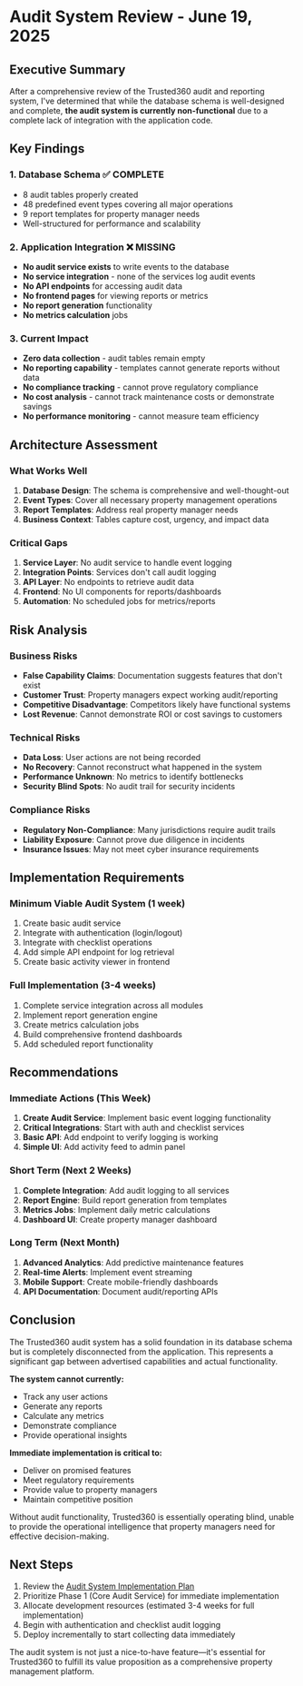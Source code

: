 # Audit System Review - June 19, 2025

## Executive Summary

After a comprehensive review of the Trusted360 audit and reporting system, I've determined that while the database schema is well-designed and complete, **the audit system is currently non-functional** due to a complete lack of integration with the application code.

## Key Findings

### 1. Database Schema ✅ COMPLETE
- 8 audit tables properly created
- 48 predefined event types covering all major operations
- 9 report templates for property manager needs
- Well-structured for performance and scalability

### 2. Application Integration ❌ MISSING
- **No audit service exists** to write events to the database
- **No service integration** - none of the services log audit events
- **No API endpoints** for accessing audit data
- **No frontend pages** for viewing reports or metrics
- **No report generation** functionality
- **No metrics calculation** jobs

### 3. Current Impact
- **Zero data collection** - audit tables remain empty
- **No reporting capability** - templates cannot generate reports without data
- **No compliance tracking** - cannot prove regulatory compliance
- **No cost analysis** - cannot track maintenance costs or demonstrate savings
- **No performance monitoring** - cannot measure team efficiency

## Architecture Assessment

### What Works Well
1. **Database Design**: The schema is comprehensive and well-thought-out
2. **Event Types**: Cover all necessary property management operations
3. **Report Templates**: Address real property manager needs
4. **Business Context**: Tables capture cost, urgency, and impact data

### Critical Gaps
1. **Service Layer**: No audit service to handle event logging
2. **Integration Points**: Services don't call audit logging
3. **API Layer**: No endpoints to retrieve audit data
4. **Frontend**: No UI components for reports/dashboards
5. **Automation**: No scheduled jobs for metrics/reports

## Risk Analysis

### Business Risks
- **False Capability Claims**: Documentation suggests features that don't exist
- **Customer Trust**: Property managers expect working audit/reporting
- **Competitive Disadvantage**: Competitors likely have functional systems
- **Lost Revenue**: Cannot demonstrate ROI or cost savings to customers

### Technical Risks
- **Data Loss**: User actions are not being recorded
- **No Recovery**: Cannot reconstruct what happened in the system
- **Performance Unknown**: No metrics to identify bottlenecks
- **Security Blind Spots**: No audit trail for security incidents

### Compliance Risks
- **Regulatory Non-Compliance**: Many jurisdictions require audit trails
- **Liability Exposure**: Cannot prove due diligence in incidents
- **Insurance Issues**: May not meet cyber insurance requirements

## Implementation Requirements

### Minimum Viable Audit System (1 week)
1. Create basic audit service
2. Integrate with authentication (login/logout)
3. Integrate with checklist operations
4. Add simple API endpoint for log retrieval
5. Create basic activity viewer in frontend

### Full Implementation (3-4 weeks)
1. Complete service integration across all modules
2. Implement report generation engine
3. Create metrics calculation jobs
4. Build comprehensive frontend dashboards
5. Add scheduled report functionality

## Recommendations

### Immediate Actions (This Week)
1. **Create Audit Service**: Implement basic event logging functionality
2. **Critical Integrations**: Start with auth and checklist services
3. **Basic API**: Add endpoint to verify logging is working
4. **Simple UI**: Add activity feed to admin panel

### Short Term (Next 2 Weeks)
1. **Complete Integration**: Add audit logging to all services
2. **Report Engine**: Build report generation from templates
3. **Metrics Jobs**: Implement daily metric calculations
4. **Dashboard UI**: Create property manager dashboard

### Long Term (Next Month)
1. **Advanced Analytics**: Add predictive maintenance features
2. **Real-time Alerts**: Implement event streaming
3. **Mobile Support**: Create mobile-friendly dashboards
4. **API Documentation**: Document audit/reporting APIs

## Conclusion

The Trusted360 audit system has a solid foundation in its database schema but is completely disconnected from the application. This represents a significant gap between advertised capabilities and actual functionality. 

**The system cannot currently:**
- Track any user actions
- Generate any reports
- Calculate any metrics
- Demonstrate compliance
- Provide operational insights

**Immediate implementation is critical to:**
- Deliver on promised features
- Meet regulatory requirements
- Provide value to property managers
- Maintain competitive position

Without audit functionality, Trusted360 is essentially operating blind, unable to provide the operational intelligence that property managers need for effective decision-making.

## Next Steps

1. Review the [Audit System Implementation Plan](../planning/AUDIT_SYSTEM_IMPLEMENTATION_PLAN.md)
2. Prioritize Phase 1 (Core Audit Service) for immediate implementation
3. Allocate development resources (estimated 3-4 weeks for full implementation)
4. Begin with authentication and checklist audit logging
5. Deploy incrementally to start collecting data immediately

The audit system is not just a nice-to-have feature—it's essential for Trusted360 to fulfill its value proposition as a comprehensive property management platform.
